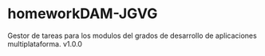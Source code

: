 # homeworkDAM-JGVG
Gestor de tareas para los modulos del grados de desarrollo de aplicaciones multiplataforma. v1.0.0
